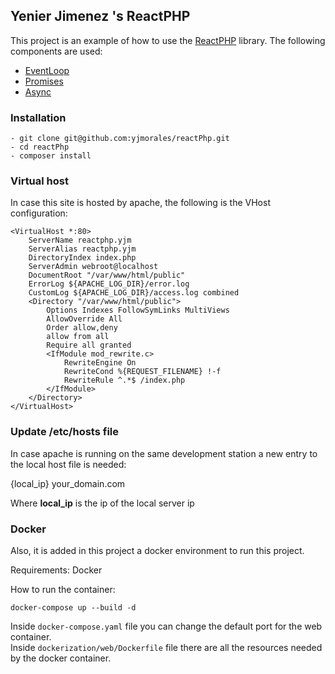 ## Yenier Jimenez 's ReactPHP

This project is an example of how to use the [ReactPHP](https://reactphp.org/) library. The following components are
used:

- [EventLoop](https://reactphp.org/event-loop)
- [Promises](https://reactphp.org/promise)
- [Async](https://reactphp.org/async/)

### Installation

    - git clone git@github.com:yjmorales/reactPhp.git
    - cd reactPhp
    - composer install

### Virtual host

In case this site is hosted by apache, the following is the VHost configuration:

    <VirtualHost *:80>
        ServerName reactphp.yjm
        ServerAlias reactphp.yjm
        DirectoryIndex index.php
        ServerAdmin webroot@localhost
        DocumentRoot "/var/www/html/public"
        ErrorLog ${APACHE_LOG_DIR}/error.log
        CustomLog ${APACHE_LOG_DIR}/access.log combined
        <Directory "/var/www/html/public">
            Options Indexes FollowSymLinks MultiViews
            AllowOverride All
            Order allow,deny
            allow from all
            Require all granted
            <IfModule mod_rewrite.c>
                RewriteEngine On
                RewriteCond %{REQUEST_FILENAME} !-f
                RewriteRule ^.*$ /index.php
            </IfModule>
        </Directory>
    </VirtualHost>

### Update /etc/hosts file

In case apache is running on the same development station a new entry to the local
host file is needed:

{local_ip} your_domain.com

Where **local_ip** is the ip of the local server ip

### Docker

Also, it is added in this project a docker environment to run this project.

Requirements: Docker

How to run the container:

    docker-compose up --build -d

Inside `docker-compose.yaml` file you can change the default port for the web container.   
Inside `dockerization/web/Dockerfile` file there are all the resources needed by the docker container.